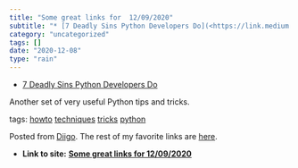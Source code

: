 ```yaml
---
title: "Some great links for  12/09/2020"
subtitle: "* [7 Deadly Sins Python Developers Do](<https://link.medium.com/s5bCXwQa3bb>)"
category: "uncategorized"
tags: []
date: "2020-12-08"
type: "rain"
---
```

* [7 Deadly Sins Python Developers Do](<https://link.medium.com/s5bCXwQa3bb>)

Another set of very useful Python tips and tricks.

tags: [howto](<https://www.diigo.com/user/pitosalas/howto>)
[techniques](<https://www.diigo.com/user/pitosalas/techniques>)
[tricks](<https://www.diigo.com/user/pitosalas/tricks>)
[python](<https://www.diigo.com/user/pitosalas/python>)

Posted from [Diigo](<https://www.diigo.com>). The rest of my favorite links
are [here](<https://www.diigo.com/user/pitosalas>).


* **Link to site:** **[Some great links for  12/09/2020](None)**
